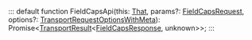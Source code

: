 :::
default function FieldCapsApi(this: [That](./That.md), params?: [FieldCapsRequest](./FieldCapsRequest.md), options?: [TransportRequestOptionsWithMeta](./TransportRequestOptionsWithMeta.md)): Promise<[TransportResult](./TransportResult.md)<[FieldCapsResponse](./FieldCapsResponse.md), unknown>>;
:::
